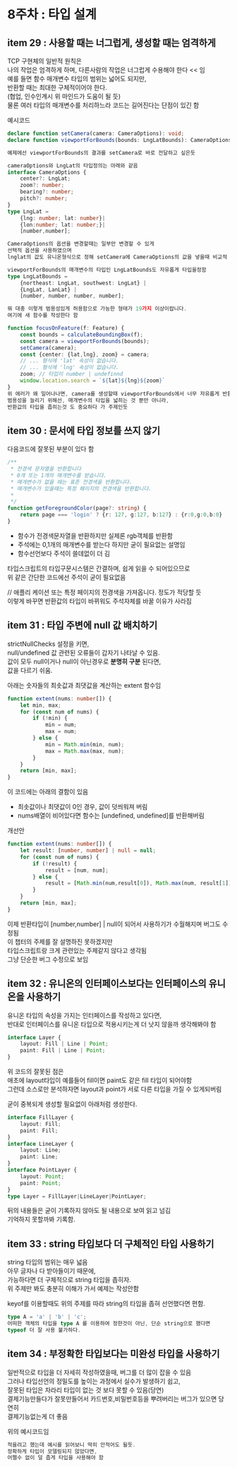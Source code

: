 # 8주차 : 타입 설계

## item 29 : 사용할 때는 너그럽게, 생성할 때는 엄격하게  
TCP 구현체의 일반적 원칙은  
나의 작업은 엄격하게 하며, 다른사람의 작업은 너그럽게 수용해야 한다 << 임  
예를 들면 함수 매개변수 타입의 범위는 넓어도 되지만,  
반환할 때는 최대한 구체적이어야 한다.  
(협업, 인수인계시 위 마인드가 도움이 될 듯)  
물론 여러 타입의 매개변수를 처리하느라 코드는 길어진다는 단점이 있긴 함  

예시코드  
```ts
declare function setCamera(camera: CameraOptions): void;
declare function viewportForBounds(bounds: LngLatBounds): CameraOptions;

예제에선 viewportForBounds의 결과를 setCamera로 바로 전달하고 싶은듯

cameraOptions와 LngLat의 타입정의는 아래와 같음  
interface CameraOptions {
    center?: LngLat;
    zoom?: number;
    bearing?: number;
    pitch?: number;
}
type LngLat = 
    {lng: number; lat: number}|
    {lon:number; lat: number;}|
    [number,number];

CameraOptions의 옵션을 변경할때는 일부만 변경할 수 있게  
선택적 옵션을 사용하였으며  
lnglat의 값도 유니온형식으로 정해 setCamera에 CameraOptions의 값을 넣을때 비교적 수월함  

viewportForBounds의 매개변수의 타입인 LngLatBounds도 자유롭게 타입을정함
type LngLatBounds = 
    {northeast: LngLat, southwest: LngLat} |
    {LngLat, LanLat} |
    [number, number, number, number];

뭐 대충 이렇게 범용성있게 허용함으로 가능한 형태가 19가지 이상이랍니다.  
여기에 새 함수를 작성한다 함  

function focusOnFeature(f: Feature) {
    const bounds = calculateBoundingBox(f);
    const camera = viewportForBounds(bounds);
    setCamera(camera);
    const {center: {lat,lng}, zoom} = camera;
    // ... 형식에 'lat' 속성이 없습니다.
    // ... 형식에 'lng' 속성이 없습니다.
    zoom; // 타입이 number | undefinnd
    window.location.search = `${lat}${lng}${zoom}`
}
위 에러가 왜 일어나나면, camera를 생성할때 viewportForBounds에서 너무 자유롭게 반환값이 도출되기때문에 에러가 남
범용성을 늘리기 위해선, 매개변수의 타입을 넓히는 것 뿐만 아니라,  
반환값의 타입을 좁히는것 도 중요하다 가 주제인듯  
```

## item 30 : 문서에 타입 정보를 쓰지 않기  
다음코드에 잘못된 부분이 있다 함
```ts
/**
 * 전경색 문자열을 반환합니다
 * 0개 또는 1개의 매개변수를 받습니다.
 * 매개변수가 없을 때는 표준 전경색을 반환합니다.
 * 매개변수가 있을때는 특정 페이지의 전경색을 반환합니다.
 * 
 */
function getForegroundColor(page?: string) {
    return page === 'login' ? {r: 127, g:127, b:127} : {r:0,g:0,b:0}
}
```
 - 함수가 전경색문자열을 반환하지만 실제론 rgb객체를 반환함  
 - 주석에는 0,1개의 매개변수를 받는다 하지만 굳이 필요없는 설명임  
 - 함수선언보다 주석이 쓸데없이 더 김  

타입스크립트의 타입구문시스템은 간결하며, 쉽게 읽을 수 되어있으므로  
위 같은 간단한 코드에선 주석이 굳이 필요없음

// 애플리 케이션 또는 특정 페이지의 전경색을 가져옵니다.
정도가 적당할 듯  
이렇게 바꾸면 반환값의 타입이 바뀌워도 주석자체를 바꿀 이유가 사라짐  

## item 31 : 타입 주변에 null 값 배치하기  
strictNullChecks 설정을 키면,  
null/undefined 값 관련된 오류들이 갑자기 나타날 수 있음.  
값이 모두 null이거나 null이 아닌경우로 **분명히 구분** 된다면,  
값을 다르기 쉬움.  

아래는 숫자들의 최솟값과 최댓값을 계산하는 extent 함수임  
```ts
function extent(nums: number[]) {
    let min, max;
    for (const num of nums) {
        if (!min) {
            min = num;
            max = num;
        } else {
            min = Math.min(min, num);
            max = Math.max(max, num);
        }
    }
    return [min, max];
}
```  
이 코드에는 아래의 결함이 있음  
 - 최솟값이나 최댓값이 0인 경우, 값이 덧씌워져 버림  
 - nums배열이 비어있다면 함수는 [undefined, undefined]를 반환해버림  

개선안  
```ts
function extent(nums: number[]) {
    let result: [number, number] | null = null;
    for (const num of nums) {
        if (!result) {
            result = [num, num];
        } else {
            result = [Math.min(num,result[0]), Math.max(num, result[1])];
        }
    }
    return [min, max];
}
```
이제 반환타입이 [number,number] | null이 되어서 사용하기가 수월해지며 버그도 수정됨  
이 챕터의 주제를 잘 설명하진 못하겠지만  
타입스크립트랑 크게 관련있는 주제같지 않다고 생각됨  
그냥 단순한 버그 수정으로 보임  

## item 32 : 유니온의 인터페이스보다는 인터페이스의 유니온을 사용하기  
유니온 타입의 속성을 가지는 인터페이스를 작성하고 있다면,  
반대로 인터페이스를 유니온 타입으로 적용시키는게 더 낫지 않을까 생각해봐야 함  

```ts
interface Layer {
    layout: Fill | Line | Point;
    paint: Fill | Line | Point;
}
```
위 코드의 잘못된 점은  
애초에 layout타입이 예를들어 fill이면 paint도 같은 fill 타입이 되어야함  
그런데 소스로만 분석하자면 layout과 point가 서로 다른 타입을 가질 수 있게되버림  

굳이 중복되게 생성할 필요없이 아래처럼 생성한다.  
```ts
interface FillLayer {
    layout: Fill;
    paint: Fill;
}
interface LineLayer {
    layout: Line;
    paint: Line;
}
interface PointLayer {
    layout: Point;
    paint: Point;
}
type Layer = FillLayer|LineLayer|PointLayer;  
```  

뒤의 내용들은 굳이 기록하지 않아도 될 내용으로 보여 읽고 넘김  
기억하지 못할까봐 기록함.  

## item 33 : string 타입보다 더 구체적인 타입 사용하기  
string 타입의 범위는 매우 넓음  
아무 글자나 다 받아들이기 때문에,  
가능하다면 더 구체적으로 string 타입을 좁히자.  
위 주제만 봐도 충분히 이해가 가서 예제는 작성안함  

keyof를 이용할때도 위의 주제를 따라 string의 타입을 좁혀 선언했다면 편함.  
```ts
type A = 'a' | 'b' | 'c';
어떠한 객체의 타입을 type A 를 이용하여 정한것이 아닌, 단순 string으로 했다면
typeof 더 잘 사용 불가하다.
```

## item 34 : 부정확한 타입보다는 미완성 타입을 사용하기  
일반적으로 타입을 더 자세히 작성하였을때, 버그를 더 많이 잡을 수 있음  
그러나 타입선언의 정밀도를 높이는 과정에서 실수가 발생하기 쉽고,  
잘못된 타입은 차라리 타입이 없는 것 보다 못할 수 있음(당연)  
결제기능만들다가 잘못만들어서 카드번호,비밀번호등을 뿌려버리는 버그가 있으면 당연히  
결제기능없는게 더 좋음  

위의 예시코드임  
```ts
적을려고 했는데 예시를 읽어보니 딱히 안적어도 될듯.  
정확하게 타입이 모델링되지 않았다면,  
어쩔수 없이 덜 좁게 타입을 사용해야 함  
```






